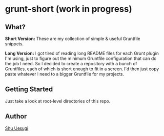 # grunt-short (work in progress)

## What?

**Short Version:** These are my collection of simple & useful Gruntfile snippets.

**Long Version:** I got tired of reading long README files for each Grunt plugin I'm using, just to figure out the minimum Gruntfile configuration that can do the job I need. So I decided to create a repository with a bunch of Gruntfiles, each of which is short enough to fit in a screen. I'd then just copy paste whatever I need to a bigger Gruntfile for my projects.

## Getting Started

Just take a look at root-level directories of this repo.

## Author

[Shu Uesugi](http://github.com/chibicode)
